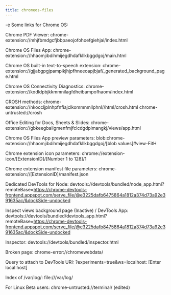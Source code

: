 ```yaml
---
title: chromeos-files
---
```


-e 
Some links for Chrome OS:

Chrome PDF Viewer:
chrome-extension://mhjfbmdgcfjbbpaeojofohoefgiehjai/index.html

Chrome OS Files App:
chrome-extension://hhaomjibdihmijegdhdafkllkbggdgoj/main.html

Chrome OS built-in text-to-speech extension:
chrome-extension://gjjabgpgjpampikjhjpfhneeoapjbjaf/_generated_background_page.html

Chrome OS Connectivity Diagnostics:
chrome-extension://kodldpbjkkmmnilagfdheibampofhaom/index.html

CROSH methods:
chrome-extension://nkoccljplnhpfnfiajclkommnmllphnl//html/crosh.html
chrome-untrusted://crosh

Office Editing for Docs, Sheets & Slides:
chrome-extension://gbkeegbaiigmenfmjfclcdgdpimangkj/views/app.html

Chrome OS Files App preview parameters:
blob:chrome-extension://hhaomjibdihmijegdhdafkllkbggdgoj/[blob values]#view-FitH

Chrome extension icon parameters:
chrome://extension-icon/[ExtensionID]/[Number 1 to 128]/1

Chrome extension manifest file parameters:
chrome-extension://[ExtensionID]/manifest.json

Dedicated DevTools for Node:
devtools://devtools/bundled/node_app.html?remoteBase=https://chrome-devtools-frontend.appspot.com/serve_file/@e3225dafb6475864a1812a374d73a92e391635ac/&dockSide-undocked

Inspect views background page (Inactive) / DevTools App: 
devtools://devtools/bundled/devtools_app.html?remoteBase=https://chrome-devtools-frontend.appspot.com/serve_file/@e3225dafb8475864a1812a374d73a92e391635ac/&dockSide-undocked

Inspector:
devtools://devtools/bundled/inspector.html

Broken page:
chrome-error://chromewebdata/

Query to attach to DevTools URI:
?experiments=true&ws=localhost: [Enter local host]

Index of /var/log/:
file:///var/log/

For Linux Beta users:
chrome-untrusted://terminal/ (edited)

